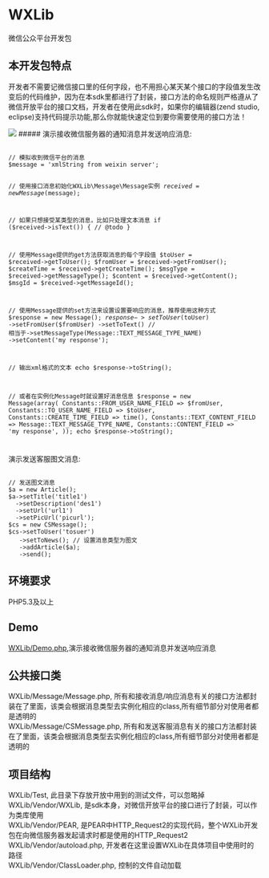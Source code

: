 WXLib
=====

微信公众平台开发包

本开发包特点
-----
开发者不需要记微信接口里的任何字段，也不用担心某天某个接口的字段值发生改变后的代码维护，因为在本sdk里都进行了封装，接口方法的命名规则严格遵从了微信开放平台的接口文档，开发者在使用此sdk时，如果你的编辑器(zend studio, eclipse)支持代码提示功能,那么你就能快速定位到要你需要使用的接口方法！

<img src="http://fucklife.net/wp/wp-content/uploads/2013/11/3.jpg" />
#####
演示接收微信服务器的通知消息并发送响应消息:<br/>
<pre><code>
// 模拟收到微信平台的消息
$message = 'xmlString from weixin server';

// 使用接口消息初始化WXLib\Message\Message实例
$received = new Message($message);

// 如果只想接受某类型的消息，比如只处理文本消息
if ($received->isText()) {
    // @todo
}

// 使用Message提供的get方法获取消息的每个字段值
$toUser = $received->getToUser();
$fromUser = $received->getFromUser();
$createTime = $received->getCreateTime();
$msgType = $received->getMessageType();
$content = $received->getContent();
$msgId = $received->getMessageId();

// 使用Message提供的set方法来设置设置要响应的消息，推荐使用这种方式
$response = new Message();
$response->setToUser($toUser)
         ->setFromUser($fromUser)
         ->setToText() // 相当于->setMessageType(Message::TEXT_MESSAGE_TYPE_NAME)
         ->setContent('my response');

// 输出xml格式的文本
echo $response->toString();

// 或者在实例化Message时就设置好消息信息
$response = new Message(array(
        Constants::FROM_USER_NAME_FIELD => $fromUser,
        Constants::TO_USER_NAME_FIELD => $toUser,
        Constants::CREATE_TIME_FIELD => time(),
        Constants::TEXT_CONTENT_FIELD => Message::TEXT_MESSAGE_TYPE_NAME,
        Constants::CONTENT_FIELD => 'my response',
));
echo $response->toString();
</code></pre>
#####
演示发送客服图文消息:<br/>
<pre><code>
// 发送图文消息
$a = new Article();
$a->setTitle('title1')
  ->setDescription('des1')
  ->setUrl('url1')
  ->setPicUrl('picurl');
$cs = new CSMessage();
$cs->setToUser('tosuer')
   ->setToNews(); // 设置消息类型为图文
   ->addArticle($a);
   ->send();
</code></pre>
环境要求
-----

PHP5.3及以上

Demo
-----
<a href="https://github.com/octans/WXLib/blob/master/demo.php">WXLib/Demo.php</a>,演示接收微信服务器的通知消息并发送响应消息



公共接口类
-----
WXLib/Message/Message.php, 所有和接收消息/响应消息有关的接口方法都封装在了里面，该类会根据消息类型去实例化相应的class,所有细节部分对使用者都是透明的<br/>
WXLib/Message/CSMessage.php, 所有和发送客服消息有关的接口方法都封装在了里面，该类会根据消息类型去实例化相应的class,所有细节部分对使用者都是透明的

项目结构
-----
WXLib/Test, 此目录下存放开放中用到的测试文件，可以忽略掉<br/>
WXLib/Vendor/WXLib, 是sdk本身，对微信开放平台的接口进行了封装，可以作为类库使用<br/>
WXLib/Vendor/PEAR, 是PEAR中HTTP_Request2的实现代码，整个WXLib开发包在向微信服务器发起请求时都是使用的HTTP_Request2<br/>
WXLib/Vendor/autoload.php, 开发者在这里设置WXLib在具体项目中使用时的路径<br/>
WXLib/Vendor/ClassLoader.php, 控制的文件自动加载<br/>
